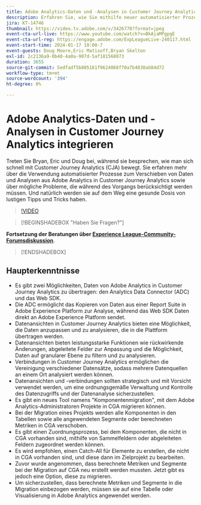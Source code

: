 ```yaml
---
title: Adobe Analytics-Daten und -Analysen in Customer Journey Analytics integrieren
description: Erfahren Sie, wie Sie mithilfe neuer automatisierter Prozesse Analysen und Daten von Adobe Analytics nach Adobe Customer Journey Analytics verschieben können.
jira: KT-14746
thumbnail: https://video.tv.adobe.com/v/3426778?format=jpeg
event-cta-url-live: https://www.youtube.com/watch?v=BkAjaMPgpgE
event-cta-url-reg: https://engage.adobe.com/ExpLeagueLive-240117.html
event-start-time: 2024-01-17 10:00-7
event-guests: Doug Moore,Eric Matisoff,Bryan Skelton
exl-id: 2c2136a9-0b40-4a0a-907d-5af181568073
duration: 3655
source-git-commit: 5edfadf5b805161f9624068f70a7b4830ab84d72
workflow-type: tm+mt
source-wordcount: '394'
ht-degree: 0%

---
```


# Adobe Analytics-Daten und -Analysen in Customer Journey Analytics integrieren

Treten Sie Bryan, Eric und Doug bei, während sie besprechen, wie man sich schnell mit Customer Journey Analytics (CJA) bewegt. Sie erfahren mehr über die Verwendung automatisierter Prozesse zum Verschieben von Daten und Analysen aus Adobe Analytics in Customer Journey Analytics sowie über mögliche Probleme, die während des Vorgangs berücksichtigt werden müssen. Und natürlich werden sie auf dem Weg eine gesunde Dosis von lustigen Tipps und Tricks haben.

>[!VIDEO](https://video.tv.adobe.com/v/3426778/?quality=12&learn=on)

>[!BEGINSHADEBOX &quot;Haben Sie Fragen?&quot;]

**Fortsetzung der Beratungen über [Experience League-Community-Forumsdiskussion](https://experienceleaguecommunities.adobe.com/t5/adobe-analytics-discussions/experience-league-live-post-session-discussion-bringing-your/m-p/646093#M3582)**.

>[!ENDSHADEBOX]

## Haupterkenntnisse

* Es gibt zwei Möglichkeiten, Daten von Adobe Analytics in Customer Journey Analytics zu übertragen: den Analytics Data Connector (ADC) und das Web SDK.
* Die ADC ermöglicht das Kopieren von Daten aus einer Report Suite in Adobe Experience Platform zur Analyse, während das Web SDK Daten direkt an Adobe Experience Platform sendet.
* Datenansichten in Customer Journey Analytics bieten eine Möglichkeit, die Daten anzupassen und zu analysieren, die in die Plattform übertragen werden.
* Datenansichten bieten leistungsstarke Funktionen wie rückwirkende Änderungen, abgeleitete Felder zur Anpassung und die Möglichkeit, Daten auf granularer Ebene zu filtern und zu analysieren.
* Verbindungen in Customer Journey Analytics ermöglichen die Vereinigung verschiedener Datensätze, sodass mehrere Datenquellen an einem Ort analysiert werden können.
* Datenansichten und -verbindungen sollten strategisch und mit Vorsicht verwendet werden, um eine ordnungsgemäße Verwaltung und Kontrolle des Datenzugriffs und der Datenanalyse sicherzustellen.
* Es gibt ein neues Tool namens &quot;Komponentenmigration&quot;, mit dem Adobe Analytics-Administratoren Projekte in CGA migrieren können.
* Bei der Migration eines Projekts werden alle Komponenten in den Tabellen sowie alle angewendeten Segmente oder berechneten Metriken in CGA verschoben.
* Es gibt einen Zuordnungsprozess, bei dem Komponenten, die nicht in CGA vorhanden sind, mithilfe von Sammelfeldern oder abgeleiteten Feldern zugeordnet werden können.
* Es wird empfohlen, einen Catch-All für Elemente zu erstellen, die nicht in CGA vorhanden sind, und diese dann im Zielprojekt zu bearbeiten.
* Zuvor wurde angenommen, dass berechnete Metriken und Segmente bei der Migration auf CGA neu erstellt werden mussten. Jetzt gibt es jedoch eine Option, diese zu migrieren.
* Um sicherzustellen, dass berechnete Metriken und Segmente in die Migration einbezogen werden, müssen sie auf eine Tabelle oder Visualisierung in Adobe Analytics angewendet werden.
